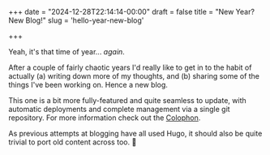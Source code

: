 +++
date = "2024-12-28T22:14:14-00:00"
draft = false
title = "New Year? New Blog!"
slug = 'hello-year-new-blog'

+++


Yeah, it's that time of year... _again_.

After a couple of fairly chaotic years I'd really like to get in to the habit of actually (a) writing down more of my thoughts, and (b) sharing some of the things I've been working on. Hence a new blog.

This one is a bit more fully-featured and quite seamless to update, with automatic deployments and complete management via a single git repository. For more information check out the [Colophon](/about/colophon/).

As previous attempts at blogging have all used Hugo, it should also be quite trivial to port old content across too. 🎉
